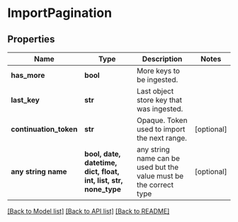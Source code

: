 # ImportPagination


## Properties
Name | Type | Description | Notes
------------ | ------------- | ------------- | -------------
**has_more** | **bool** | More keys to be ingested. | 
**last_key** | **str** | Last object store key that was ingested. | 
**continuation_token** | **str** | Opaque. Token used to import the next range. | [optional] 
**any string name** | **bool, date, datetime, dict, float, int, list, str, none_type** | any string name can be used but the value must be the correct type | [optional]

[[Back to Model list]](../README.md#documentation-for-models) [[Back to API list]](../README.md#documentation-for-api-endpoints) [[Back to README]](../README.md)



